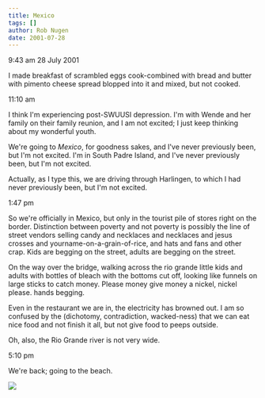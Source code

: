 ```yaml
---
title: Mexico
tags: []
author: Rob Nugen
date: 2001-07-28
---
```


<p class=date>9:43 am 28 July 2001</p>

<p>I made breakfast of scrambled eggs cook-combined
with bread and butter with pimento cheese spread
blopped into it and mixed, but not cooked.</p>

<p class=date>11:10 am</p>

<p> I think I'm experiencing post-SWUUSI depression. 
I'm with Wende and her family on their family reunion,
and I am not excited; I just keep thinking about my
wonderful youth.</p>

<p>We're going to <em>Mexico</em>, for goodness sakes,
and I've never previously been, but I'm not excited. 
I'm in South Padre Island, and I've never previously
been, but I'm not excited.</p>

<p>Actually, as I type this, we are driving through
Harlingen, to which I had never previously been, but
I'm not excited.</p>

<!--

And now we're talking about marriage stuff and I'm
pretty freaked out about it.

--->

<p class=date>1:47 pm</p>

<p>So we're officially in Mexico, but only in the
tourist pile of stores right on the border. 
Distinction between poverty and not poverty is
possibly the line of street vendors selling candy and
necklaces and necklaces and jesus crosses and
yourname-on-a-grain-of-rice, and hats and fans and
other crap.   Kids are begging on the street, adults
are begging on the street.</p>

<p>On the way over the bridge, walking across the rio
grande little kids and adults with bottles of bleach
with the bottoms cut off, looking like funnels on
large sticks to catch money.  Please money give money
a nickel, nickel please.  hands begging.</p>

<p>Even in the restaurant we are in, the electricity
has browned out.  I am so confused by the (dichotomy,
contradiction, wacked-ness) that we can eat nice food
and not finish it all, but not give food to peeps
outside.</p>

<p>Oh, also, the Rio Grande river is not very
wide.</p>

<p class=date>5:10 pm</p>

<p>We're back; going to the beach.</p>

<p><img src="/images/rob/wL-ROB.gif"/></p>
